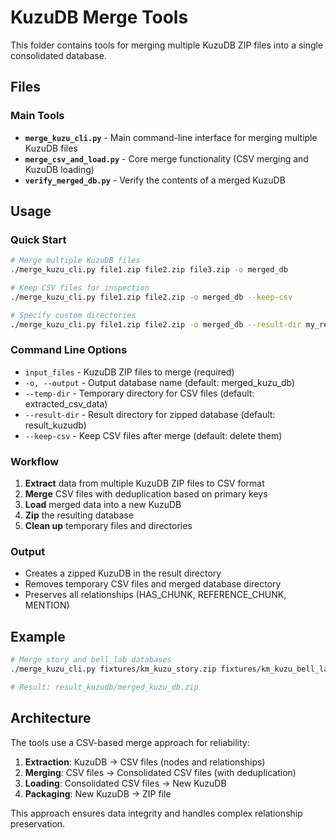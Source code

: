 # KuzuDB Merge Tools

This folder contains tools for merging multiple KuzuDB ZIP files into a single consolidated database.

## Files

### Main Tools

- **`merge_kuzu_cli.py`** - Main command-line interface for merging multiple KuzuDB files
- **`merge_csv_and_load.py`** - Core merge functionality (CSV merging and KuzuDB loading)
- **`verify_merged_db.py`** - Verify the contents of a merged KuzuDB

## Usage

### Quick Start

```bash
# Merge multiple KuzuDB files
./merge_kuzu_cli.py file1.zip file2.zip file3.zip -o merged_db

# Keep CSV files for inspection
./merge_kuzu_cli.py file1.zip file2.zip -o merged_db --keep-csv

# Specify custom directories
./merge_kuzu_cli.py file1.zip file2.zip -o merged_db --result-dir my_results --temp-dir my_csvs
```

### Command Line Options

- `input_files` - KuzuDB ZIP files to merge (required)
- `-o, --output` - Output database name (default: merged_kuzu_db)
- `--temp-dir` - Temporary directory for CSV files (default: extracted_csv_data)
- `--result-dir` - Result directory for zipped database (default: result_kuzudb)
- `--keep-csv` - Keep CSV files after merge (default: delete them)

### Workflow

1. **Extract** data from multiple KuzuDB ZIP files to CSV format
2. **Merge** CSV files with deduplication based on primary keys
3. **Load** merged data into a new KuzuDB
4. **Zip** the resulting database
5. **Clean up** temporary files and directories

### Output

- Creates a zipped KuzuDB in the result directory
- Removes temporary CSV files and merged database directory
- Preserves all relationships (HAS_CHUNK, REFERENCE_CHUNK, MENTION)

## Example

```bash
# Merge story and bell_lab databases
./merge_kuzu_cli.py fixtures/km_kuzu_story.zip fixtures/km_kuzu_bell_lab.zip -o merged_kuzu_db

# Result: result_kuzudb/merged_kuzu_db.zip
```

## Architecture

The tools use a CSV-based merge approach for reliability:

1. **Extraction**: KuzuDB → CSV files (nodes and relationships)
2. **Merging**: CSV files → Consolidated CSV files (with deduplication)
3. **Loading**: Consolidated CSV files → New KuzuDB
4. **Packaging**: New KuzuDB → ZIP file

This approach ensures data integrity and handles complex relationship preservation. 